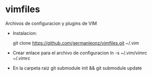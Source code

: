 vimfiles
========

Archivos de configuracion y plugins de VIM

- Instalacion:

    git clone https://github.com/germanleonz/vimfiles.git ~/.vim

- Crear enlace para el archivo de configuracion
    ln -s ~/.vim/vimrc ~/.vimrc

- En la carpeta raiz
    git submodule init && git submodule update


